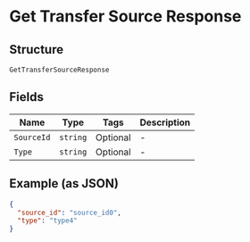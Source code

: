 
# Get Transfer Source Response

## Structure

`GetTransferSourceResponse`

## Fields

| Name | Type | Tags | Description |
|  --- | --- | --- | --- |
| `SourceId` | `string` | Optional | - |
| `Type` | `string` | Optional | - |

## Example (as JSON)

```json
{
  "source_id": "source_id0",
  "type": "type4"
}
```


